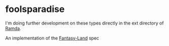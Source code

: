 foolsparadise
=============

I'm doing further development on these types directly in the ext directory of [Ramda](https://github.com/Ramda/ramda/tree/master/ext/types).

An implementation of the [Fantasy-Land](https://github.com/fantasyland/fantasy-land) spec

